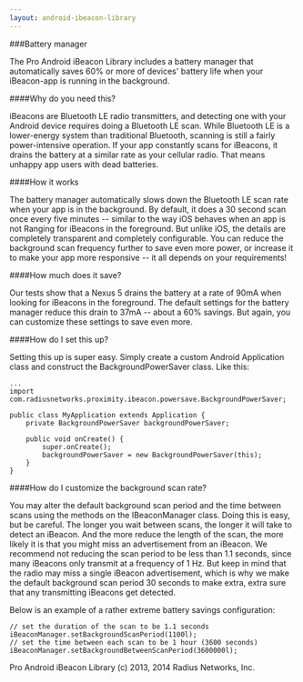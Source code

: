 ```yaml
---
layout: android-ibeacon-library
---
```


###Battery manager

The Pro Android iBeacon Library includes a battery manager that automatically saves 60% or more of devices' battery life when your iBeacon-app is running in the background.

####Why do you need this?

iBeacons are Bluetooth LE radio transmitters, and detecting one with your Android device requires doing a Bluetooth LE scan.  While Bluetooth LE is a lower-energy system than traditional Bluetooth, scanning is still a fairly power-intensive operation.  If your app constantly scans for iBeacons, it drains the battery at a similar rate as your cellular radio.  That means unhappy app users with dead batteries.

####How it works

The battery manager automatically slows down the Bluetooth LE scan rate when your app is in the background.  By default, it does a 30 second scan once every five minutes -- similar to the way iOS behaves when an app is not Ranging for iBeacons in the foreground.  But unlike iOS, the details are completely transparent and completely configurable.  You can reduce the background scan frequency further to save even more power, or increase it to make your app more responsive -- it all depends on your requirements!

####How much does it save?

Our tests show that a Nexus 5 drains the battery at a rate of 90mA when looking for iBeacons in the foreground.  The default settings for the battery manager reduce this drain to 37mA -- about a 60% savings.  But again, you can customize these settings to save even more.

####How do I set this up?

Setting this up is super easy.  Simply create a custom Android Application class and construct the BackgroundPowerSaver class.  Like this:

```
...
import com.radiusnetworks.proximity.ibeacon.powersave.BackgroundPowerSaver;

public class MyApplication extends Application {
    private BackgroundPowerSaver backgroundPowerSaver;

    public void onCreate() {
        super.onCreate();
        backgroundPowerSaver = new BackgroundPowerSaver(this);
    }
}

```

####How do I customize the background scan rate?

You may alter the default background scan period and the time between scans using the methods on the IBeaconManager class.  Doing this is easy, but be careful.  The longer you wait
between scans, the longer it will take to detect an iBeacon.  And the more reduce the length of the scan, the more likely it is that you might miss an advertisement from an iBeacon.  We recommend not reducing the scan period to be less than 1.1 seconds, since many iBeacons only transmit at a frequency of 1 Hz.  But keep in mind that the radio may miss a single iBeacon advertisement, which is why we make the default background scan period 30 seconds to make extra, extra sure that any transmitting iBeacons get detected.

Below is an example of a rather extreme battery savings configuration: 

```
// set the duration of the scan to be 1.1 seconds
iBeaconManager.setBackgroundScanPeriod(1100l); 
// set the time between each scan to be 1 hour (3600 seconds)
iBeaconManager.setBackgroundBetweenScanPeriod(3600000l);
```


Pro Android iBeacon Library (c) 2013, 2014 Radius Networks, Inc.
